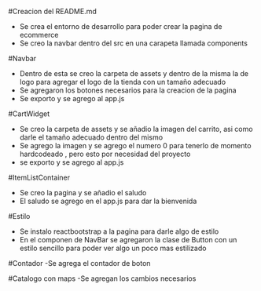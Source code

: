 #Creacion del README.md
- Se crea el entorno de desarrollo para poder crear la pagina de ecommerce
- Se creo la navbar dentro del src en una carapeta llamada components

#Navbar
- Dentro de esta se creo la carpeta de assets y dentro de la misma la de logo para agregar el logo de la tienda con un tamaño adecuado
- Se agregaron los botones necesarios para la creacion de la pagina
- Se exporto y se agrego al app.js

#CartWidget
- Se creo la carpeta de assets y se añadio la imagen del carrito, asi como darle el tamaño adecuado dentro del mismo
- Se agrego la imagen y se agrego el numero 0 para tenerlo de momento hardcodeado , pero esto por necesidad del proyecto
- se exporto y se agrego al app.js

#ItemListContainer
- Se creo la pagina y se añadio el saludo
- El saludo se agrego en el app.js para dar la bienvenida

#Estilo
- Se instalo reactbootstrap a la pagina para darle algo de estilo
- En el componen de NavBar se agregaron la clase de Button con un estilo sencillo para poder ver algo un poco mas estilizado

#Contador
-Se agrega el contador de boton

#Catalogo con maps
-Se agregan los cambios necesarios